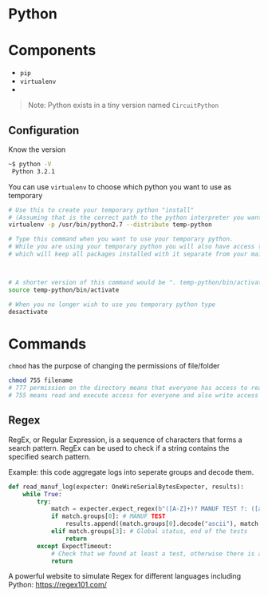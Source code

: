 # Python

# Components

- `pip`
- `virtualenv`
- 

> Note: Python exists in a tiny version named `CircuitPython`

## Configuration

Know the version
```bash
~$ python -V
 Python 3.2.1
```

You can use `virtualenv` to choose which python you want to use as temporary
```bash
# Use this to create your temporary python "install"
# (Assuming that is the correct path to the python interpreter you want to use.)
virtualenv -p /usr/bin/python2.7 --distribute temp-python

# Type this command when you want to use your temporary python.
# While you are using your temporary python you will also have access to a temporary pip,
# which will keep all packages installed with it separate from your main python install.



# A shorter version of this command would be ". temp-python/bin/activate"
source temp-python/bin/activate

# When you no longer wish to use you temporary python type
desactivate
```

# Commands

`chmod` has the purpose of changing the permissions of file/folder
```bash
chmod 755 filename
# 777 permission on the directory means that everyone has access to read/write/execute (execute on a directory means that you can do an ls of the directory).
# 755 means read and execute access for everyone and also write access for the owner of the file. When you perform chmod 755 filename command you allow everyone to read and execute the file, the owner is allowed to write to the file as well. So, there should be no permission to everyone else other than the owner to write to the file, 755 permission is required
```
## Regex
RegEx, or Regular Expression, is a sequence of characters that forms a search pattern.
RegEx can be used to check if a string contains the specified search pattern.

Example: this code aggregate logs into seperate groups and decode them.
```python
def read_manuf_log(expecter: OneWireSerialBytesExpecter, results):
    while True:
        try:
            match = expecter.expect_regex(b"([A-Z]+)? MANUF TEST ?: ([a-z_0-9]+) .*(PASS|FAIL)|Manuf tests global status ?: [^::ascii::]*(FAIL|PASS)|.*[IOCL|IOSOC] MANUF TEST: global results?", timeout=15)
            if match.groups[0]: # MANUF TEST
                results.append((match.groups[0].decode("ascii"), match.groups[1].decode("ascii"), match.groups[2].decode("ascii")))
            elif match.groups[3]: # Global status, end of the tests
                return
        except ExpectTimeout:
            # Check that we found at least a test, otherwise there is an issue
            return
```

A powerful website to simulate Regex for different languages including Python:
https://regex101.com/

